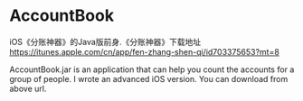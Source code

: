 AccountBook
===========

iOS《分账神器》的Java版前身.《分账神器》下载地址
https://itunes.apple.com/cn/app/fen-zhang-shen-qi/id703375653?mt=8

AccountBook.jar is an application that can help you count the accounts for a group of people.
I wrote an advanced iOS version. You can download from above url.
